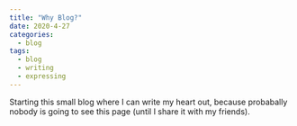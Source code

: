 ```yaml
---
title: "Why Blog?"
date: 2020-4-27
categories:
  - blog
tags:
  - blog
  - writing
  - expressing
---
```

Starting this small blog where I can write my heart out, because probabally nobody is going to see this page (until I share it with my friends). 
